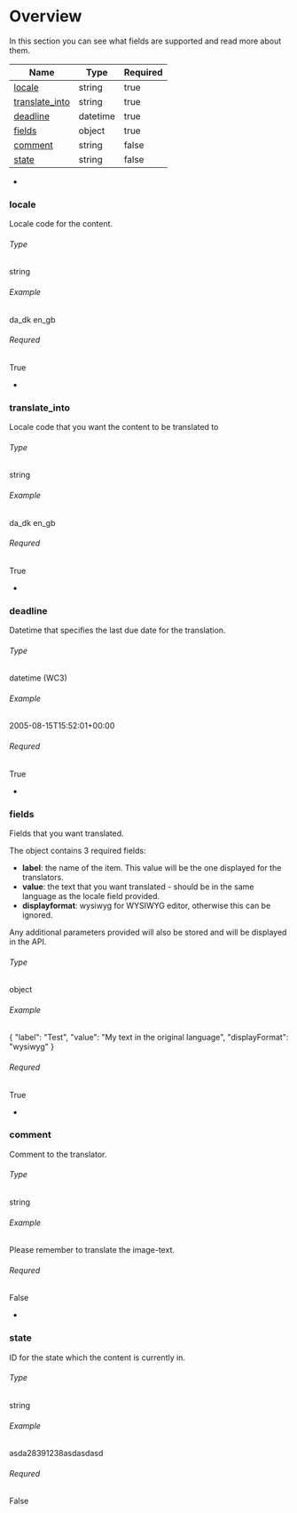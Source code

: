 # Overview
In this section you can see what fields are supported and read more about them.

|Name|Type|Required|
|---|---|---|
|[locale](#locale)|string|true|
|[translate_into](#translate_into)|string|true|
|[deadline](#deadline)|datetime|true|
|[fields](#fields)|object|true|
|[comment](#comment)|string|false|
|[state](#state)|string|false|

-

### <a name="locale"></a> locale
Locale code for the content.

###### Type
string

###### Example
da_dk
en\_gb

###### Requred
True

-

### <a name="translate_into"></a> translate_into
Locale code that you want the content to be translated to

###### Type
string

###### Example
da_dk 
en\_gb

###### Requred
True

-

### <a name="deadline"></a> deadline
Datetime that specifies the last due date for the translation.

###### Type
datetime (WC3)

###### Example
2005-08-15T15:52:01+00:00

###### Requred
True

-

### <a name="fields"></a> fields
Fields that you want translated.

The object contains 3 required fields: 

- **label**: the name of the item. This value will be the one displayed for the translators.
- **value**: the text that you want translated - should be in the same language as the locale field provided.
- **displayformat**: wysiwyg for WYSIWYG editor, otherwise this can be ignored.

Any additional parameters provided will also be stored and will be displayed in the API.

###### Type
object

###### Example
{ "label": "Test", "value": "My text in the original language", "displayFormat": "wysiwyg" }

###### Requred
True

-

### <a name="comment"></a> comment
Comment to the translator.

###### Type
string

###### Example
Please remember to translate the image-text.

###### Requred
False

-

### <a name="state"></a> state
ID for the state which the content is currently in.

###### Type
string

###### Example
asda28391238asdasdasd

###### Requred
False
